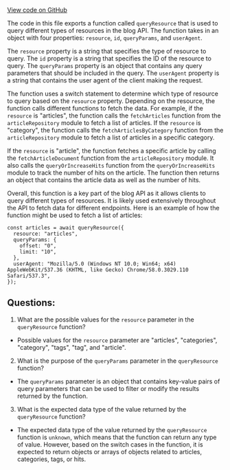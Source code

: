 [View code on GitHub](https://github.com/gaerongsalon/blog/src/handlers/query/queryResource.ts)

The code in this file exports a function called `queryResource` that is used to query different types of resources in the blog API. The function takes in an object with four properties: `resource`, `id`, `queryParams`, and `userAgent`. 

The `resource` property is a string that specifies the type of resource to query. The `id` property is a string that specifies the ID of the resource to query. The `queryParams` property is an object that contains any query parameters that should be included in the query. The `userAgent` property is a string that contains the user agent of the client making the request.

The function uses a switch statement to determine which type of resource to query based on the `resource` property. Depending on the resource, the function calls different functions to fetch the data. For example, if the `resource` is "articles", the function calls the `fetchArticles` function from the `articleRepository` module to fetch a list of articles. If the `resource` is "category", the function calls the `fetchArticlesByCategory` function from the `articleRepository` module to fetch a list of articles in a specific category.

If the `resource` is "article", the function fetches a specific article by calling the `fetchArticleDocument` function from the `articleRepository` module. It also calls the `queryOrIncreaseHits` function from the `queryOrIncreaseHits` module to track the number of hits on the article. The function then returns an object that contains the article data as well as the number of hits.

Overall, this function is a key part of the blog API as it allows clients to query different types of resources. It is likely used extensively throughout the API to fetch data for different endpoints. Here is an example of how the function might be used to fetch a list of articles:

```
const articles = await queryResource({
  resource: "articles",
  queryParams: {
    offset: "0",
    limit: "10",
  },
  userAgent: "Mozilla/5.0 (Windows NT 10.0; Win64; x64) AppleWebKit/537.36 (KHTML, like Gecko) Chrome/58.0.3029.110 Safari/537.3",
});
```
## Questions: 
 1. What are the possible values for the `resource` parameter in the `queryResource` function?
- Possible values for the `resource` parameter are "articles", "categories", "category", "tags", "tag", and "article". 

2. What is the purpose of the `queryParams` parameter in the `queryResource` function?
- The `queryParams` parameter is an object that contains key-value pairs of query parameters that can be used to filter or modify the results returned by the function. 

3. What is the expected data type of the value returned by the `queryResource` function?
- The expected data type of the value returned by the `queryResource` function is `unknown`, which means that the function can return any type of value. However, based on the switch cases in the function, it is expected to return objects or arrays of objects related to articles, categories, tags, or hits.